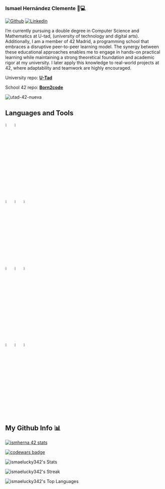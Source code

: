 ### Ismael Hernández Clemente 👋💻
[![Github](https://img.shields.io/badge/-Github-000?style=flat&logo=Github&logoColor=white)](https://github.com/ismaelucky342)
[![Linkedin](https://img.shields.io/badge/-LinkedIn-blue?style=flat&logo=Linkedin&logoColor=white)](https://www.linkedin.com/in/ismael-hernández-2a721a266/)


I’m currently pursuing a double degree in Computer Science and Mathematics at U-tad, (university of technology and digital arts). Additionally, I am a member of 42 Madrid, a programming school that embraces a disruptive peer-to-peer learning model. The synergy between these educational approaches enables me to engage in hands-on practical learning while maintaining a strong theoretical foundation and academic rigor at my university. I later apply this knowledge to real-world projects at 42, where adaptability and teamwork are highly encouraged. 

University repo: [**U-Tad**](https://github.com/ismaelucky342/U-tad)

School 42 repo: [**Born2code**](https://github.com/ismaelucky342/Born2code)


![utad-42-nueva](https://github.com/ismaelucky342/ismaelucky342/assets/153450550/ef8f4b0c-1430-4aa4-845b-0ba0b6765d45)


## Languages and Tools

  <code><img width="5%" src="https://github.com/ismaelucky342/ismaelucky342/assets/153450550/e5c556b4-a10b-4681-ae27-2a3ee423bd4f"></code>
  <code><img width="5%" src="https://github.com/ismaelucky342/ismaelucky342/assets/153450550/8c0d4b04-676d-4fb5-b6cd-304c4d0e55a9"></code>
  
  <br />
  
  <code><img width="5%" src="https://github.com/ismaelucky342/ismaelucky342/assets/153450550/11de78a9-4965-4545-b83c-9933424e1e84"></code>
  <code><img width="5%" src="https://github.com/ismaelucky342/ismaelucky342/assets/153450550/54282c33-9966-490f-83ad-130ca9341fcf"></code>
  <code><img width="5%" src="https://github.com/ismaelucky342/ismaelucky342/assets/153450550/0eb4a38b-4ccc-4e77-a44b-8742f745dd6d"></code>
  <br />
  
  <code><img width="5%" src="https://github.com/ismaelucky342/ismaelucky342/assets/153450550/63b2bbf8-f177-410f-ad34-1f970997e781"></code>
  <code><img width="5%" src="https://github.com/ismaelucky342/ismaelucky342/assets/153450550/aacdea5e-c951-4420-854f-2c91a0a84f69"></code>
  <code><img width="5%" src="https://github.com/ismaelucky342/ismaelucky342/assets/153450550/34d6658f-b3d1-4c86-b4d1-c5928317d6d8"></code>
  
  <br />
  
   <code><img width="5%" src="https://github.com/ismaelucky342/ismaelucky342/assets/153450550/213d9735-ae72-4b21-ac7c-3db4af8f327f"></code>
    <code><img width="5%" src="https://github.com/ismaelucky342/ismaelucky342/assets/153450550/4d046d59-cef8-4cea-a06f-cd3658de557e"></code>
     <code><img width="5%" src="https://github.com/ismaelucky342/ismaelucky342/assets/153450550/4ec23139-3673-432c-bb44-77bfcfc2099b"></code>
  
   <br /> 
</p>

## My Github Info 📊
[![ismherna 42 stats](https://badge.mediaplus.ma/black/ismherna?1337Badge=off&UM6P=off)](https://github.com/oakoudad/badge42)

[![codewars badge](https://www.codewars.com/users/Ismaelucky342/badges/large)](https://www.codewars.com/users/ismaelucky342)


![ismaelucky342's Stats](https://github-readme-stats.vercel.app/api?username=ismaelucky342&theme=tokyonight&show_icons=true&hide_border=false&count_private=true)

![ismaelucky342's Streak](https://github-readme-streak-stats.herokuapp.com/?user=ismaelucky342&theme=tokyonight&hide_border=false)

![ismaelucky342's Top Languages](https://github-readme-stats.vercel.app/api/top-langs/?username=ismaelucky342&theme=tokyonight&show_icons=true&hide_border=false&layout=compact)

